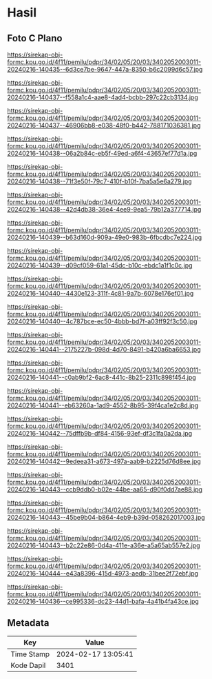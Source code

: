 # Hasil

## Foto C Plano

https://sirekap-obj-formc.kpu.go.id/4f11/pemilu/pdpr/34/02/05/20/03/3402052003011-20240216-140435--6d3ce7be-9647-447a-8350-b6c2099d6c57.jpg

https://sirekap-obj-formc.kpu.go.id/4f11/pemilu/pdpr/34/02/05/20/03/3402052003011-20240216-140437--f558a1c4-aae8-4ad4-bcbb-297c22cb3134.jpg

https://sirekap-obj-formc.kpu.go.id/4f11/pemilu/pdpr/34/02/05/20/03/3402052003011-20240216-140437--46906bb8-e038-48f0-b442-788171036381.jpg

https://sirekap-obj-formc.kpu.go.id/4f11/pemilu/pdpr/34/02/05/20/03/3402052003011-20240216-140438--06a2b84c-eb5f-49ed-a6f4-43657ef77d1a.jpg

https://sirekap-obj-formc.kpu.go.id/4f11/pemilu/pdpr/34/02/05/20/03/3402052003011-20240216-140438--71f3e50f-79c7-410f-b10f-7ba5a5e6a279.jpg

https://sirekap-obj-formc.kpu.go.id/4f11/pemilu/pdpr/34/02/05/20/03/3402052003011-20240216-140438--42d4db38-36e4-4ee9-9ea5-79b12a377714.jpg

https://sirekap-obj-formc.kpu.go.id/4f11/pemilu/pdpr/34/02/05/20/03/3402052003011-20240216-140439--b63d160d-909a-49e0-983b-6fbcdbc7e224.jpg

https://sirekap-obj-formc.kpu.go.id/4f11/pemilu/pdpr/34/02/05/20/03/3402052003011-20240216-140439--d09cf059-61a1-45dc-b10c-ebdc1a1f1c0c.jpg

https://sirekap-obj-formc.kpu.go.id/4f11/pemilu/pdpr/34/02/05/20/03/3402052003011-20240216-140440--4430e123-311f-4c81-9a7b-6078e176ef01.jpg

https://sirekap-obj-formc.kpu.go.id/4f11/pemilu/pdpr/34/02/05/20/03/3402052003011-20240216-140440--4c787bce-ec50-4bbb-bd7f-a03ff92f3c50.jpg

https://sirekap-obj-formc.kpu.go.id/4f11/pemilu/pdpr/34/02/05/20/03/3402052003011-20240216-140441--2175227b-098d-4d70-8491-b420a6ba6653.jpg

https://sirekap-obj-formc.kpu.go.id/4f11/pemilu/pdpr/34/02/05/20/03/3402052003011-20240216-140441--c0ab9bf2-6ac8-441c-8b25-2311c898f454.jpg

https://sirekap-obj-formc.kpu.go.id/4f11/pemilu/pdpr/34/02/05/20/03/3402052003011-20240216-140441--eb63260a-1ad9-4552-8b95-39f4ca1e2c8d.jpg

https://sirekap-obj-formc.kpu.go.id/4f11/pemilu/pdpr/34/02/05/20/03/3402052003011-20240216-140442--75dffb9b-df84-4156-93ef-df3c1fa0a2da.jpg

https://sirekap-obj-formc.kpu.go.id/4f11/pemilu/pdpr/34/02/05/20/03/3402052003011-20240216-140442--9edeea31-a673-497a-aab9-b2225d76d8ee.jpg

https://sirekap-obj-formc.kpu.go.id/4f11/pemilu/pdpr/34/02/05/20/03/3402052003011-20240216-140443--ccb9ddb0-b02e-44be-aa65-d90f0dd7ae88.jpg

https://sirekap-obj-formc.kpu.go.id/4f11/pemilu/pdpr/34/02/05/20/03/3402052003011-20240216-140443--45be9b04-b864-4eb9-b39d-058262017003.jpg

https://sirekap-obj-formc.kpu.go.id/4f11/pemilu/pdpr/34/02/05/20/03/3402052003011-20240216-140443--b2c22e86-0d4a-411e-a36e-a5a65ab557e2.jpg

https://sirekap-obj-formc.kpu.go.id/4f11/pemilu/pdpr/34/02/05/20/03/3402052003011-20240216-140444--e43a8396-415d-4973-aedb-31bee2f72ebf.jpg

https://sirekap-obj-formc.kpu.go.id/4f11/pemilu/pdpr/34/02/05/20/03/3402052003011-20240216-140436--ce995336-dc23-44d1-bafa-4a41b4fa43ce.jpg


## Metadata

| Key        | Value               |
| ---------- | ------------------- |
| Time Stamp | 2024-02-17 13:05:41 |
| Kode Dapil | 3401                |



